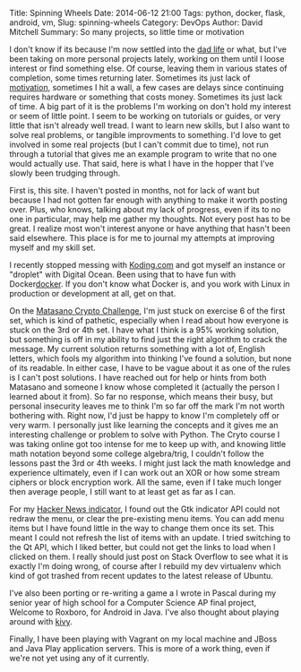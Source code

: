 Title: Spinning Wheels
Date: 2014-06-12 21:00
Tags: python, docker, flask, android, vm, 
Slug: spinning-wheels
Category: DevOps
Author: David Mitchell
Summary: So many projects, so little time or motivation

I don't know if its because I'm now settled into the [dad life][dad-life] or what, but I've 
been taking on more personal projects lately, working on them until I 
loose interest or find something else. Of course, leaving them in various 
states of completion, some times returning later. Sometimes its just lack 
of [motivation][10programmerinspire], sometimes I hit a wall, a few cases
are delays since continuing requires hardware or something that costs 
money. Sometimes its just lack of time. A big part of it is the problems
I'm working on don't hold my interest or seem of little point. I seem to 
be working on tutorials or guides, or very little that isn't already
well tread. I want to learn new skills, but I also want to solve real
problems, or tangible improvments to something. I'd love to get involved
in some real projects (but I can't commit due to time), not run through a 
tutorial that gives me an example program to write that no one would 
actually use. That said, here is what I have in the hopper that I've slowly 
been trudging through. 

First is, this site. I haven't posted in months, not for lack of want
but because I had not gotten far enough with anything to make it worth 
posting over. Plus, who knows, talking about my lack of progress, even 
if its to no one in particular, may help me gather my thoughts. Not 
every post has to be great. I realize most won't interest anyone or have
anything that hasn't been said elsewhere. This place is for me to 
journal my attempts at improving myself and my skill set.

I recently stopped messing with [Koding.com][koding] and got myself an instance or
"droplet" with Digital Ocean. Been using that to have fun with Docker[docker].
If you don't know what Docker is, and you work with Linux in production or
development at all, get on that.

On the [Matasano Crypto Challenge][python-fun-profit], I'm just stuck on 
exercise 6 of the first set, which is kind of pathetic, especially when 
I read about how everyone is stuck on the 3rd or 4th set. I have what I 
think is a 95% working solution, but something is off in my ability to 
find just the right algorithm to crack the message. My current solution 
returns something with a lot of, English letters, which fools my algorithm 
into thinking I've found a solution, but none of its readable. In either 
case, I have to be vague about it as one of the rules is I can't post 
solutions. I have reached out for help or hints from both Matasano and 
someone I know whose completed it (actually the person I learned about 
it from). So far no response, which means their busy, but personal 
insecurity leaves me to think I'm so far off the mark I'm not worth 
bothering with. Right now, I'd just be happy to know I'm completely off 
or very warm. I personally just like learning the concepts and it gives 
me an interesting challenge or problem to solve with Python. The Cryto 
course I was taking online got too intense for me to keep up with, and 
knowing little math notation beyond some college algebra/trig, I couldn't
follow the lessons past the 3rd or 4th weeks. I might just lack the 
math knowledge and experience ultimately, even if I can work out an XOR 
or how some stream ciphers or block encryption work. All the same, even if
I take much longer then average people, I still want to at least get as 
far as I can.

For my [Hacker News indicator][indicator-project], I found out the Gtk indicator API could not
redraw the menu, or clear the pre-existing menu items. You can add menu items
but I have found little in the way to change them once its set. This  
meant I could not refresh the list of items with an update. I tried 
switching to the Qt API, which I liked better, but could not get the links
to load when I clicked on them. I really should just post on Stack Overflow
to see what it is exactly I'm doing wrong, of course after I rebuild my
dev virtualenv which kind of got trashed from recent updates to the latest
release of Ubuntu.

I've also been porting or re-writing a game a I wrote in Pascal during 
my senior year of high school for a Computer Science AP final project, 
Welcome to Roxboro, for Android in Java. I've also thought about playing 
around with [kivy][kivy].

Finally, I have been playing with Vagrant on my local machine and JBoss and 
Java Play application servers. This is more of a work thing, even if we're
not yet using any of it currently.

[koding]: http://www.koding.com
[docker]: http://docker.io
[vagrant]: http://vagrantup.com
[python-fun-profit]: /python-fun-profit.html
[securitytube]: http://www.securitytube.net
[flask book]: http://flaskbook.com/
[dad-life]: http://www.youtube.com/watch?v=DOKuSQIJlog
[indicator-project]: /indicator-project.html
[10programmerinspire]: http://halffull.org/2009/01/03/10-ways-to-get-inspiration-as-a-programmer/
[kivy]: http://bytedebugger.wordpress.com/2014/05/21/tutorial-android-development-with-python-and-kivy-introduction/
